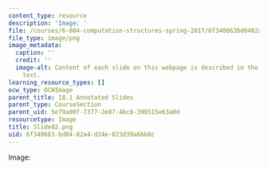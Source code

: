 ```yaml
---
content_type: resource
description: 'Image: '
file: /courses/6-004-computation-structures-spring-2017/6f340663bd0482a4d24e623d39a66b0c_Slide02.png
file_type: image/png
image_metadata:
  caption: ''
  credit: ''
  image-alt: Content of each slide on this webpage is described in the surrounding
    text.
learning_resource_types: []
ocw_type: OCWImage
parent_title: 18.1 Annotated Slides
parent_type: CourseSection
parent_uid: 5e79a00f-7377-2e87-4bc8-390515e63a0d
resourcetype: Image
title: Slide02.png
uid: 6f340663-bd04-82a4-d24e-623d39a66b0c
---
```

Image: 

